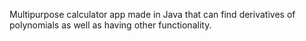 Multipurpose calculator app made in Java that can find derivatives of polynomials as well as having other functionality.
